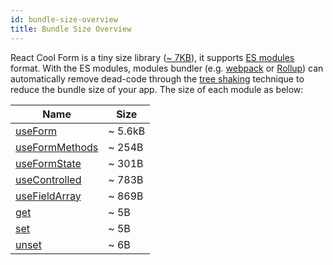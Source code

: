 ```yaml
---
id: bundle-size-overview
title: Bundle Size Overview
---
```


React Cool Form is a tiny size library ([~ 7KB](https://bundlephobia.com/result?p=react-cool-form)), it supports [ES modules](https://hacks.mozilla.org/2018/03/es-modules-a-cartoon-deep-dive) format. With the ES modules, modules bundler (e.g. [webpack](https://webpack.js.org) or [Rollup](https://rollupjs.org/guide)) can automatically remove dead-code through the [tree shaking](https://developer.mozilla.org/en-US/docs/Glossary/Tree_shaking) technique to reduce the bundle size of your app. The size of each module as below:

| Name                                                | Size    |
| --------------------------------------------------- | ------- |
| [useForm](../api-reference/use-form)                | ~ 5.6kB |
| [useFormMethods](../api-reference/use-form-methods) | ~ 254B  |
| [useFormState](../api-reference/use-form-state)     | ~ 301B  |
| [useControlled](../api-reference/use-controlled)    | ~ 783B  |
| [useFieldArray](../api-reference/use-field-array)   | ~ 869B  |
| [get](../api-reference/utility-functions#get)       | ~ 5B    |
| [set](../api-reference/utility-functions#set)       | ~ 5B    |
| [unset](../api-reference/utility-functions#unset)   | ~ 6B    |
